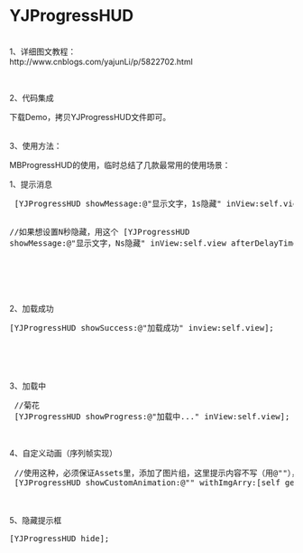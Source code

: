 # YJProgressHUD

<p><br />1、详细图文教程：<br />http://www.cnblogs.com/yajunLi/p/5822702.html</p>
<p>&nbsp;</p>
<p>2、代码集成</p>
<p>下载Demo，拷贝YJProgressHUD文件即可。</p>
<p><br />3、使用方法：</p>
<p>MBProgressHUD的使用，临时总结了几款最常用的使用场景：</p>
<p>1、提示消息</p>
<div class="cnblogs_Highlighter">
<pre class="brush:objc;gutter:true;"> [YJProgressHUD showMessage:@"显示文字，1s隐藏" inView:self.view];
            
  //如果想设置N秒隐藏，用这个
 [YJProgressHUD showMessage:@"显示文字，Ns隐藏" inView:self.view afterDelayTime:3.0];
</pre>
</div>
<p>　　</p>
<p>　　</p>
<p>2、加载成功</p>
<div class="cnblogs_Highlighter">
<pre class="brush:objc;gutter:true;">[YJProgressHUD showSuccess:@"加载成功" inview:self.view];
</pre>
</div>
<p>　　</p>
<p><span style="line-height: 1.5;">&nbsp;</span></p>
<p>3、加载中</p>
<div class="cnblogs_Highlighter">
<pre class="brush:objc;gutter:true;"> //菊花
 [YJProgressHUD showProgress:@"加载中..." inView:self.view];
</pre>
</div>
<p>&nbsp;</p>
<p><span style="line-height: 1.5;">4、自定义动画（序列帧实现）</span></p>
<div class="cnblogs_Highlighter">
<pre class="brush:objc;gutter:true;"> //使用这种，必须保证Assets里，添加了图片组，这里提示内容不写（用@""），就只显示动画，写了内容，是一起显示
 [YJProgressHUD showCustomAnimation:@"" withImgArry:[self getRandomImgArry] inview:self.view];
</pre>
</div>
<p>　　</p>
<p><span style="line-height: 1.5;">5、隐藏提示框</span></p>
<div class="cnblogs_Highlighter">
<pre class="brush:objc;gutter:true;">[YJProgressHUD hide];
</pre>
</div>
<p>　　</p>
<p>&nbsp;</p>

